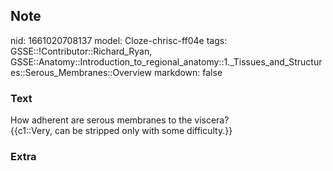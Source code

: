 ## Note
nid: 1661020708137
model: Cloze-chrisc-ff04e
tags: GSSE::!Contributor::Richard_Ryan, GSSE::Anatomy::Introduction_to_regional_anatomy::1._Tissues_and_Structures::Serous_Membranes::Overview
markdown: false

### Text
<div class="toggle">
  How adherent are serous membranes to the viscera?
</div>
<div class="toggle">
  {{c1::Very, can be stripped only with some difficulty.}}
</div>

### Extra

